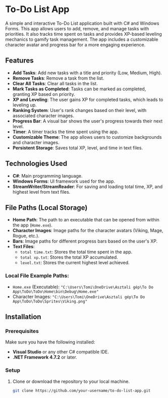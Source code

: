 # To-Do List App

A simple and interactive To-Do List application built with C# and Windows Forms. This app allows users to add, remove, and manage tasks with priorities. It also tracks time spent on tasks and provides XP-based leveling mechanics to gamify task management. The app includes a customizable character avatar and progress bar for a more engaging experience.

## Features

- **Add Tasks**: Add new tasks with a title and priority (Low, Medium, High).
- **Remove Tasks**: Remove a task from the list.
- **Clear All Tasks**: Clear all tasks in the list.
- **Mark Tasks as Completed**: Tasks can be marked as completed, granting XP based on priority.
- **XP and Leveling**: The user gains XP for completed tasks, which leads to leveling up.
- **Ranking System**: User's rank changes based on their level, with associated character images.
- **Progress Bar**: A visual bar shows the user's progress towards their next level.
- **Timer**: A timer tracks the time spent using the app.
- **Customizable Theme**: The app allows users to customize backgrounds and character images.
- **Persistent Storage**: Saves total XP, level, and time in text files.

## Technologies Used

- **C#**: Main programming language.
- **Windows Forms**: UI framework used for the app.
- **StreamWriter/StreamReader**: For saving and loading total time, XP, and highest level from text files.

## File Paths (Local Storage)

- **Home Path**: The path to an executable that can be opened from within the app (`Home.exe`).
- **Character Images**: Image paths for the character avatars (Viking, Mage, Rogue, etc.).
- **Bars**: Image paths for different progress bars based on the user's XP.
- **Text Files**:
  - `total time.txt`: Stores the total time spent in the app.
  - `total xp.txt`: Stores the total XP accumulated.
  - `level.txt`: Stores the current highest level achieved.

### Local File Example Paths:
- `Home.exe` (Executable): `"C:\Users\Tomi\OneDrive\Asztali gép\To Do App\ToDo\ToDo\Home\bin\Debug\Home.exe"`
- Character Images: `"C:\Users\Tomi\OneDrive\Asztali gép\To Do App\ToDo\ToDo\Sprites\Viking.png"`

## Installation

### Prerequisites

Make sure you have the following installed:
- **Visual Studio** or any other C# compatible IDE.
- **.NET Framework 4.7.2** or later.

### Setup

1. Clone or download the repository to your local machine.
   
   ```bash
   git clone https://github.com/your-username/to-do-list-app.git

